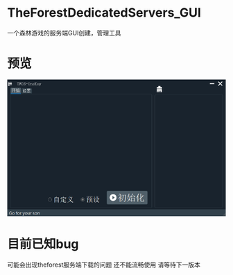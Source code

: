 # TheForestDedicatedServers_GUI
一个森林游戏的服务端GUI创建，管理工具

# 预览
![screenshot_01](https://github.com/Pidbid/TheForestDedicatedServers_GUI/blob/main/static/screenshot_01.png)

# 目前已知bug
可能会出现theforest服务端下载的问题 
还不能流畅使用 请等待下一版本